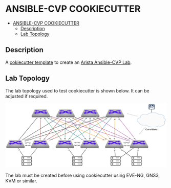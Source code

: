 # ANSIBLE-CVP COOKIECUTTER

<!-- TOC -->

- [ANSIBLE-CVP COOKIECUTTER](#ansible-cvp-cookiecutter)
  - [Description](#description)
  - [Lab Topology](#lab-topology)

<!-- /TOC -->

## Description

A [cokiecutter template](https://github.com/cookiecutter/cookiecutter)  to create an [Arista Ansible-CVP Lab](https://github.com/aristanetworks/ansible-cvp).

## Lab Topology

The lab topology used to test cookiecutter is shown below. It can be adjusted if required.

![Lab Topology](/media/avd-cookiecutter-lab-topology.png)

The lab must be created before using cookiecutter using EVE-NG, GNS3, KVM or similar.
